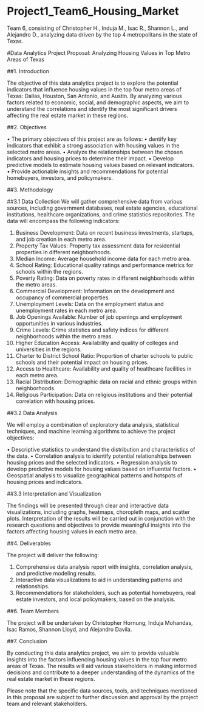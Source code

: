 # Project1_Team6_Housing_Market
Team 6, consisting of Christopher H., Induja M., Isac R., Shannon L., and Alejandro D., analyzing data driven by the top  4 metropolitans  in the state of Texas. 


#Data Analytics Project Proposal: Analyzing Housing Values in Top Metro Areas of Texas

##1. Introduction

The objective of this data analytics project is to explore the potential indicators that influence housing values in the top four metro areas of Texas: Dallas, Houston, San Antonio, and Austin. By analyzing various factors related to economic, social, and demographic aspects, we aim to understand the correlations and identify the most significant drivers affecting the real estate market in these regions.

##2. Objectives

•    The primary objectives of this project are as follows:
•    dentify key indicators that exhibit a strong association with housing values in the selected metro areas.
•    Analyze the relationships between the chosen indicators and housing prices to determine their impact.
•    Develop predictive models to estimate housing values based on relevant indicators.
•    Provide actionable insights and recommendations for potential homebuyers, investors, and policymakers.

##3. Methodology

##3.1 Data Collection
We will gather comprehensive data from various sources, including government databases, real estate agencies, educational institutions, healthcare organizations, and crime statistics repositories. The data will encompass the following indicators:

1.    Business Development: Data on recent business investments, startups, and job creation in each metro area.
2.    Property Tax Values: Property tax assessment data for residential properties in different neighborhoods.
3.    Median Income: Average household income data for each metro area.
4.    School Rating: Educational quality ratings and performance metrics for schools within the regions.
5.    Poverty Rating: Data on poverty rates in different neighborhoods within the metro areas.
6.    Commercial Development: Information on the development and occupancy of commercial properties.
7.    Unemployment Levels: Data on the employment status and unemployment rates in each metro area.
8.    Job Openings Available: Number of job openings and employment opportunities in various industries.
9.    Crime Levels: Crime statistics and safety indices for different neighborhoods within the metro areas.
10.    Higher Education Access: Availability and quality of colleges and universities in the regions.
11.    Charter to District School Ratio: Proportion of charter schools to public schools and their potential impact on housing prices.
12.    Access to Healthcare: Availability and quality of healthcare facilities in each metro area.
13.    Racial Distribution: Demographic data on racial and ethnic groups within neighborhoods.
14.    Religious Participation: Data on religious institutions and their potential correlation with housing prices.


##3.2 Data Analysis

We will employ a combination of exploratory data analysis, statistical techniques, and machine learning algorithms to achieve the project objectives:

•    Descriptive statistics to understand the distribution and characteristics of the data.
•    Correlation analysis to identify potential relationships between housing prices and the selected indicators.
•    Regression analysis to develop predictive models for housing values based on influential factors.
•    Geospatial analysis to visualize geographical patterns and hotspots of housing prices and indicators.

##3.3 Interpretation and Visualization

The findings will be presented through clear and interactive data visualizations, including graphs, heatmaps, choropleth maps, and scatter plots. Interpretation of the results will be carried out in conjunction with the research questions and objectives to provide meaningful insights into the factors affecting housing values in each metro area.

##4. Deliverables

The project will deliver the following:

1.    Comprehensive data analysis report with insights, correlation analysis, and predictive modeling results.
2.    Interactive data visualizations to aid in understanding patterns and relationships.
3.    Recommendations for stakeholders, such as potential homebuyers, real estate investors, and local policymakers, based on the analysis.

##6. Team Members

The project will be undertaken by Christopher Hornung, Induja Mohandas, Isac Ramos, Shannon Lloyd, and Alejandro Davila. 

##7. Conclusion

By conducting this data analytics project, we aim to provide valuable insights into the factors influencing housing values in the top four metro areas of Texas. The results will aid various stakeholders in making informed decisions and contribute to a deeper understanding of the dynamics of the real estate market in these regions.

Please note that the specific data sources, tools, and techniques mentioned in this proposal are subject to further discussion and approval by the project team and relevant stakeholders.


